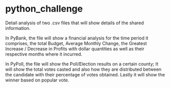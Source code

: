 # python_challenge

Detail analysis of two .csv files that will show details of the shared information.

In PyBank, the file will show a financial analysis for the time period it comprises, the total Budget, Average Monthly Change, the Greatest Increase / Decrease in Profits with dollar quantities as well as their respective months where it incurred.

In PyPoll, the file will show the Poll/Election results on a certain county; It will show the total votes casted and also how they are distributed between the candidate with their percentage of votes obtained. Lastly it will show the winner based on popular vote.